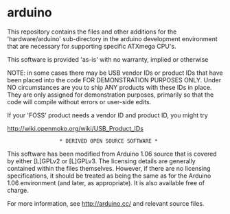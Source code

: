 arduino
=======

This repository contains the files and other additions for the 
'hardware/arduino' sub-directory in the arduino development environment 
that are necessary for supporting specific ATXmega CPU's.


This software is provided 'as-is' with no warranty, implied or otherwise


NOTE:  in some cases there may be USB vendor IDs or product IDs that have
been placed into the code FOR DEMONSTRATION PURPOSES ONLY.  Under NO
circumstances are you to ship ANY products with these IDs in place.  They
are only assigned for demonstration purposes, primarily so that the code
will compile without errors or user-side edits.

If your 'FOSS' product needs a vendor ID and product ID, you might try

  http://wiki.openmoko.org/wiki/USB_Product_IDs



                     * DERIVED OPEN SOURCE SOFTWARE *

This software has been modified from Arduino 1.06 source that is covered by
either [L]GPLv2 or [L]GPLv3.  The licensing details are generally contained 
within the files themselves.  However, if there are no licensing specifications,
it should be treated as being the same as for the Arduino 1.06 environment
(and later, as appropriate).  It is also available free of charge.

For more information, see http://arduino.cc/ and relevant source files.

